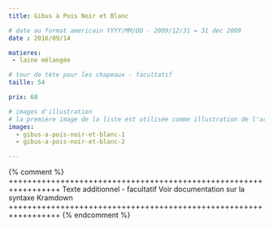 ```yaml
---
title: Gibus à Pois Noir et Blanc

# date au format americain YYYY/MM/DD - 2009/12/31 = 31 dec 2009
date : 2016/09/14

matieres:
 - laine mélangée

# tour de tête pour les chapeaux - facultatif
taille: 54

prix: 68

# images d'illustration
# la première image de la liste est utilisée comme illustration de l'article dans les pages de listing.
images:
  - gibus-a-pois-noir-et-blanc-1
  - gibus-a-pois-noir-et-blanc-2

---
```

{% comment %} +++++++++++++++++++++++++++++++++++++++++++++++++++++++++++++++++
              Texte additionnel - facultatif
              Voir documentation sur la syntaxe Kramdown
+++++++++++++++++++++++++++++++++++++++++++++++++++++++++++++++++ {% endcomment %}
